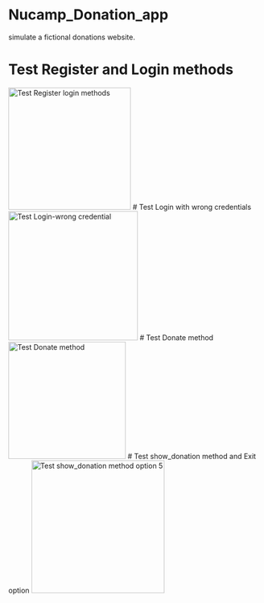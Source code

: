# Nucamp_Donation_app
simulate a fictional donations website.
# Test Register and Login methods
<img width="243" alt="Test Register   login methods" src="https://user-images.githubusercontent.com/94755124/145056635-4c8eff81-29ec-40ac-9fce-69d6dd56a304.PNG">
# Test Login with wrong credentials
<img width="257" alt="Test Login-wrong credential" src="https://user-images.githubusercontent.com/94755124/145056960-0c657c41-b990-4b66-984e-f002c58fa5db.PNG">
# Test Donate method
<img width="233" alt="Test Donate method" src="https://user-images.githubusercontent.com/94755124/145057154-208a60df-6145-4316-98c9-30276081259a.PNG">
# Test show_donation method and Exit option
<img width="264" alt="Test show_donation method   option 5" src="https://user-images.githubusercontent.com/94755124/145057464-5bb51de2-10a0-4bd7-ae8c-d2fe337050b3.PNG">
